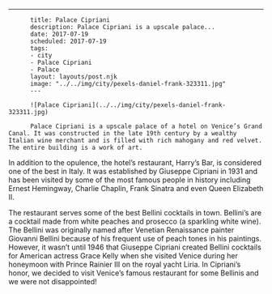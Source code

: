 ---
          title: Palace Cipriani
          description: Palace Cipriani is a upscale palace...
          date: 2017-07-19
          scheduled: 2017-07-19
          tags:
          - city
          - Palace Cipriani
          - Palace
          layout: layouts/post.njk
          image: "../../img/city/pexels-daniel-frank-323311.jpg"
          ---
          
          ![Palace Cipriani](../../img/city/pexels-daniel-frank-323311.jpg)
          
          Palace Cipriani is a upscale palace of a hotel on Venice’s Grand Canal. It was constructed in the late 19th century by a wealthy Italian wine merchant and is filled with rich mahogany and red velvet. The entire building is a work of art.

In addition to the opulence, the hotel’s restaurant, Harry’s Bar, is considered one of the best in Italy. It was established by Giuseppe Cipriani in 1931 and has been visited by some of the most famous people in history including Ernest Hemingway, Charlie Chaplin, Frank Sinatra and even Queen Elizabeth II.

The restaurant serves some of the best Bellini cocktails in town. Bellini’s are a cocktail made from white peaches and prosecco (a sparkling white wine). The Bellini was originally named after Venetian Renaissance painter Giovanni Bellini because of his frequent use of peach tones in his paintings. However, it wasn’t until 1946 that Giuseppe Cipriani created Bellini cocktails for American actress Grace Kelly when she visited Venice during her honeymoon with Prince Rainier III on the royal yacht Liria. In Cipriani’s honor, we decided to visit Venice’s famous restaurant for some Bellinis and we were not disappointed!